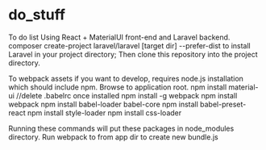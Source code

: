 # do_stuff
To do list
Using React + MaterialUI front-end and Laravel backend.
composer create-project laravel/laravel [target dir] --prefer-dist to install Laravel in your project directory;
Then clone this repository into the project directory.

To webpack assets if you want to develop, requires node.js installation which should include npm.
Browse to application root.
npm install material-ui //delete .babelrc once installed
npm install -g webpack
npm install webpack
npm install babel-loader babel-core
npm install babel-preset-react
npm install style-loader
npm install css-loader

Running these commands will put these packages in node_modules directory. Run webpack to from app dir to create new bundle.js